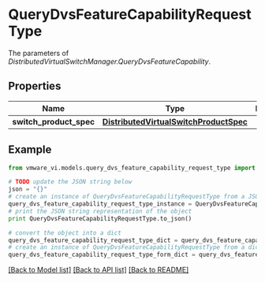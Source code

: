 # QueryDvsFeatureCapabilityRequestType

The parameters of *DistributedVirtualSwitchManager.QueryDvsFeatureCapability*. 

## Properties
Name | Type | Description | Notes
------------ | ------------- | ------------- | -------------
**switch_product_spec** | [**DistributedVirtualSwitchProductSpec**](DistributedVirtualSwitchProductSpec.md) |  | [optional] 

## Example

```python
from vmware_vi.models.query_dvs_feature_capability_request_type import QueryDvsFeatureCapabilityRequestType

# TODO update the JSON string below
json = "{}"
# create an instance of QueryDvsFeatureCapabilityRequestType from a JSON string
query_dvs_feature_capability_request_type_instance = QueryDvsFeatureCapabilityRequestType.from_json(json)
# print the JSON string representation of the object
print QueryDvsFeatureCapabilityRequestType.to_json()

# convert the object into a dict
query_dvs_feature_capability_request_type_dict = query_dvs_feature_capability_request_type_instance.to_dict()
# create an instance of QueryDvsFeatureCapabilityRequestType from a dict
query_dvs_feature_capability_request_type_form_dict = query_dvs_feature_capability_request_type.from_dict(query_dvs_feature_capability_request_type_dict)
```
[[Back to Model list]](../README.md#documentation-for-models) [[Back to API list]](../README.md#documentation-for-api-endpoints) [[Back to README]](../README.md)


